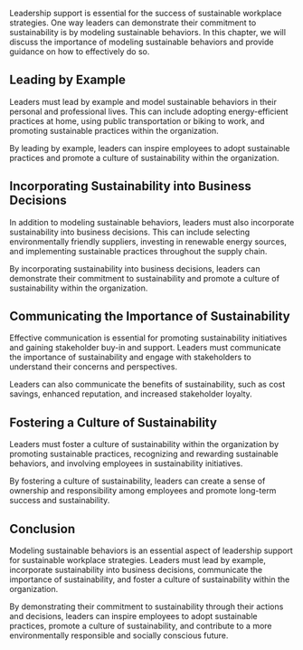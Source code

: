 
Leadership support is essential for the success of sustainable workplace strategies. One way leaders can demonstrate their commitment to sustainability is by modeling sustainable behaviors. In this chapter, we will discuss the importance of modeling sustainable behaviors and provide guidance on how to effectively do so.

Leading by Example
------------------

Leaders must lead by example and model sustainable behaviors in their personal and professional lives. This can include adopting energy-efficient practices at home, using public transportation or biking to work, and promoting sustainable practices within the organization.

By leading by example, leaders can inspire employees to adopt sustainable practices and promote a culture of sustainability within the organization.

Incorporating Sustainability into Business Decisions
----------------------------------------------------

In addition to modeling sustainable behaviors, leaders must also incorporate sustainability into business decisions. This can include selecting environmentally friendly suppliers, investing in renewable energy sources, and implementing sustainable practices throughout the supply chain.

By incorporating sustainability into business decisions, leaders can demonstrate their commitment to sustainability and promote a culture of sustainability within the organization.

Communicating the Importance of Sustainability
----------------------------------------------

Effective communication is essential for promoting sustainability initiatives and gaining stakeholder buy-in and support. Leaders must communicate the importance of sustainability and engage with stakeholders to understand their concerns and perspectives.

Leaders can also communicate the benefits of sustainability, such as cost savings, enhanced reputation, and increased stakeholder loyalty.

Fostering a Culture of Sustainability
-------------------------------------

Leaders must foster a culture of sustainability within the organization by promoting sustainable practices, recognizing and rewarding sustainable behaviors, and involving employees in sustainability initiatives.

By fostering a culture of sustainability, leaders can create a sense of ownership and responsibility among employees and promote long-term success and sustainability.

Conclusion
----------

Modeling sustainable behaviors is an essential aspect of leadership support for sustainable workplace strategies. Leaders must lead by example, incorporate sustainability into business decisions, communicate the importance of sustainability, and foster a culture of sustainability within the organization.

By demonstrating their commitment to sustainability through their actions and decisions, leaders can inspire employees to adopt sustainable practices, promote a culture of sustainability, and contribute to a more environmentally responsible and socially conscious future.
